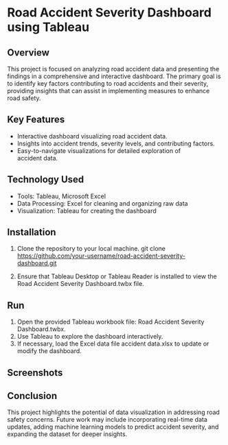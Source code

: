 
# Road Accident Severity Dashboard using Tableau

## Overview

This project is focused on analyzing road accident data and presenting the findings in a comprehensive and interactive dashboard. The primary goal is to identify key factors contributing to road accidents and their severity, providing insights that can assist in implementing measures to enhance road safety.

## Key Features

* Interactive dashboard visualizing road accident data.
* Insights into accident trends, severity levels, and contributing 
  factors.
* Easy-to-navigate visualizations for detailed exploration of    
  accident data.
  
## Technology Used

* Tools: Tableau, Microsoft Excel
* Data Processing: Excel for cleaning and organizing raw data
* Visualization: Tableau for creating the dashboard

## Installation

1. Clone the repository to your local machine.
   git clone https://github.com/your-username/road-accident-severity-dashboard.git  
   
2. Ensure that Tableau Desktop or Tableau Reader is installed to view the Road Accident Severity Dashboard.twbx file.

## Run

1. Open the provided Tableau workbook file: Road Accident Severity 
   Dashboard.twbx.
2. Use Tableau to explore the dashboard interactively.
3. If necessary, load the Excel data file accident data.xlsx to 
   update or modify the dashboard.

## Screenshots


## Conclusion

This project highlights the potential of data visualization in addressing road safety concerns. Future work may include incorporating real-time data updates, adding machine learning models to predict accident severity, and expanding the dataset for deeper insights.
